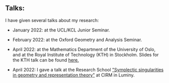 ## Talks:



I have given several talks about my research:

- January 2022: at the UCL/KCL Junior Seminar.
- February 2022: at the Oxford Geometry and Analysis Seminar.

- April 2022: at the Mathematics Department of the University of Oslo, and at the Royal Institute of Technology (KTH) in Stockholm. Slides for the KTH talk can be found [here.](kthslides)
- April 2022: I gave a talk at the Research School ["Symplectic singularities in geometry and representation theory"](https://conferences.cirm-math.fr/2667.html) at CIRM in Luminy.

